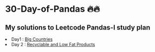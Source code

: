 # 30-Day-of-Pandas 🔥🔥
## My solutions to Leetcode Pandas-I study plan 
<u1>
  <li><bold>Day</bold>1 : <a href="https://github.com/Salma-Mamdoh/30-Day-of-Pandas/blob/main/Day%201.ipynb">Big Countries</a></br></li>
  <li><bold>Day 2</bold> : <a href="https://github.com/Salma-Mamdoh/30-Day-of-Pandas/blob/main/Day%202.ipynb">
Recyclable and Low Fat Products </a></br></li>
</u1>
